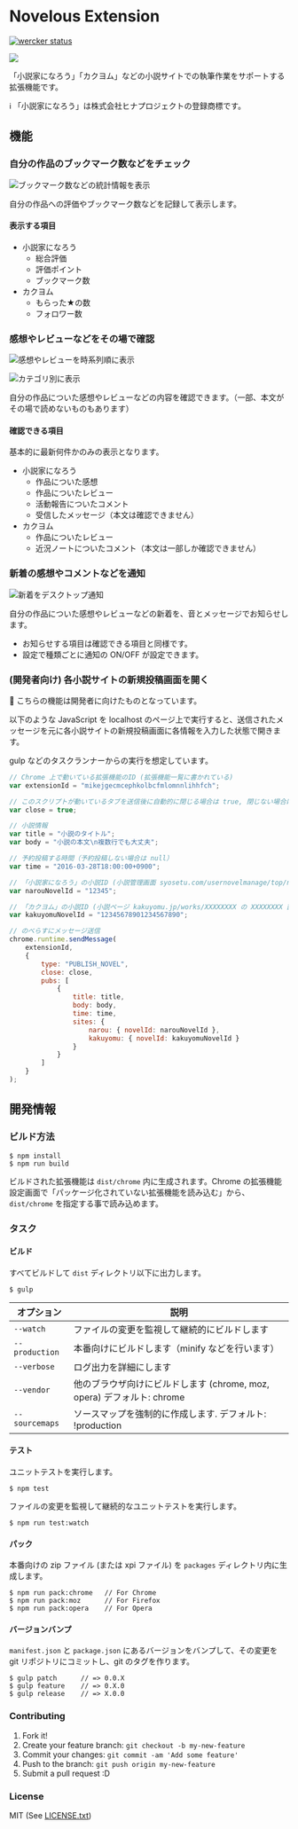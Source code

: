 # Novelous Extension

[![wercker status](https://app.wercker.com/status/49bea2b1aed53fb3fb3bb9dfec202111/s/master "wercker status")](https://app.wercker.com/project/bykey/49bea2b1aed53fb3fb3bb9dfec202111)

![](app/images/logo.png)

「小説家になろう」「カクヨム」などの小説サイトでの執筆作業をサポートする拡張機能です。

:information_source: 「小説家になろう」は株式会社ヒナプロジェクトの登録商標です。

## 機能

### 自分の作品のブックマーク数などをチェック

![ブックマーク数などの統計情報を表示](resources/screenshots/screen1.png)

自分の作品への評価やブックマーク数などを記録して表示します。

#### 表示する項目

- 小説家になろう
    - 総合評価
    - 評価ポイント
    - ブックマーク数
- カクヨム
    - もらった★の数
    - フォロワー数

### 感想やレビューなどをその場で確認

![感想やレビューを時系列順に表示](resources/screenshots/screen2.png)

![カテゴリ別に表示](resources/screenshots/screen3.png)

自分の作品についた感想やレビューなどの内容を確認できます。（一部、本文がその場で読めないものもあります）

#### 確認できる項目

基本的に最新何件かのみの表示となります。

- 小説家になろう
    - 作品についた感想
    - 作品についたレビュー
    - 活動報告についたコメント
    - 受信したメッセージ（本文は確認できません）
- カクヨム
    - 作品についたレビュー
    - 近況ノートについたコメント（本文は一部しか確認できません）

### 新着の感想やコメントなどを通知

![新着をデスクトップ通知](resources/screenshots/screen4.png)

自分の作品についた感想やレビューなどの新着を、音とメッセージでお知らせします。

- お知らせする項目は確認できる項目と同様です。
- 設定で種類ごとに通知の ON/OFF が設定できます。

### (開発者向け) 各小説サイトの新規投稿画面を開く

:wrench: こちらの機能は開発者に向けたものとなっています。

以下のような JavaScript を localhost のページ上で実行すると、送信されたメッセージを元に各小説サイトの新規投稿画面に各情報を入力した状態で開きます。

gulp などのタスクランナーからの実行を想定しています。

```js
// Chrome 上で動いている拡張機能のID (拡張機能一覧に書かれている)
var extensionId = "mikejgecmcephkolbcfmlomnnlihhfch";

// このスクリプトが動いているタブを送信後に自動的に閉じる場合は true, 閉じない場合は false
var close = true;

// 小説情報
var title = "小説のタイトル";
var body = "小説の本文\n複数行でも大丈夫";

// 予約投稿する時間（予約投稿しない場合は null）
var time = "2016-03-28T18:00:00+0900";

// 「小説家になろう」の小説ID (小説管理画面 syosetu.com/usernovelmanage/top/ncode/XXXXX/ の XXXXX 部分)
var narouNovelId = "12345";

// 「カクヨム」の小説ID (小説ページ kakuyomu.jp/works/XXXXXXXX の XXXXXXXX 部分)
var kakuyomuNovelId = "12345678901234567890";

// のべらすにメッセージ送信
chrome.runtime.sendMessage(
    extensionId,
    {
        type: "PUBLISH_NOVEL",
        close: close,
        pubs: [
            {
                title: title,
                body: body,
                time: time,
                sites: {
                    narou: { novelId: narouNovelId },
                    kakuyomu: { novelId: kakuyomuNovelId }
                }
            }
        ]
    }
);
```

## 開発情報

### ビルド方法

    $ npm install
    $ npm run build

ビルドされた拡張機能は `dist/chrome` 内に生成されます。Chrome の拡張機能設定画面で「パッケージ化されていない拡張機能を読み込む」から、`dist/chrome` を指定する事で読み込めます。

### タスク

#### ビルド

すべてビルドして `dist` ディレクトリ以下に出力します。

	$ gulp

| オプション | 説明 |
| ---------- | ---- |
| `--watch` | ファイルの変更を監視して継続的にビルドします |
| `--production` | 本番向けにビルドします（minify などを行います） |
| `--verbose` | ログ出力を詳細にします |
| `--vendor` | 他のブラウザ向けにビルドします (chrome, moz, opera)  デフォルト: chrome |
| `--sourcemaps` | ソースマップを強制的に作成します. デフォルト: !production |

#### テスト

ユニットテストを実行します。

    $ npm test

ファイルの変更を監視して継続的なユニットテストを実行します。

    $ npm run test:watch

#### パック

本番向けの zip ファイル (または xpi ファイル) を `packages` ディレクトリ内に生成します。

	$ npm run pack:chrome   // For Chrome
	$ npm run pack:moz      // For Firefox
	$ npm run pack:opera    // For Opera

#### バージョンバンプ

`manifest.json` と `package.json` にあるバージョンをバンプして、その変更を git リポジトリにコミットし、git のタグを作ります。

    $ gulp patch      // => 0.0.X
    $ gulp feature    // => 0.X.0
    $ gulp release    // => X.0.0

### Contributing

1. Fork it!
2. Create your feature branch: `git checkout -b my-new-feature`
3. Commit your changes: `git commit -am 'Add some feature'`
4. Push to the branch: `git push origin my-new-feature`
5. Submit a pull request :D

### License

MIT (See [LICENSE.txt](LICENSE.txt))
